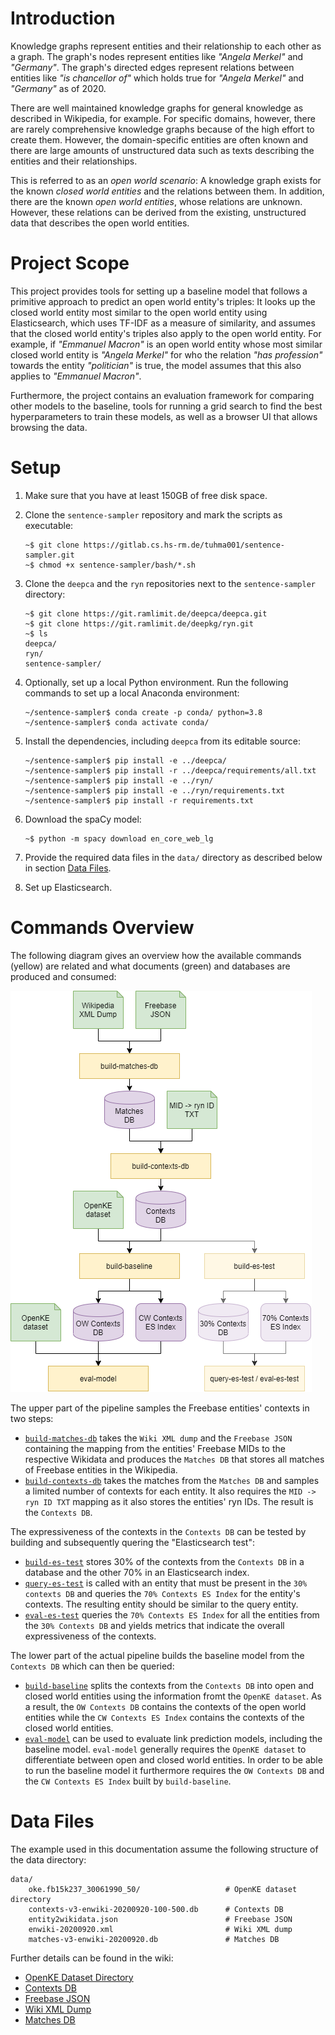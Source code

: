 # Introduction

Knowledge graphs represent entities and their relationship to each other as a graph. The graph's nodes represent entities like *"Angela Merkel"* and *"Germany"*. The graph's directed edges represent relations between entities like *"is chancellor of"* which holds true for *"Angela Merkel"* and *"Germany"* as of 2020.

There are well maintained knowledge graphs for general knowledge as described in Wikipedia, for example. For specific domains, however, there are rarely comprehensive knowledge graphs because of the high effort to create them. However, the domain-specific entities are often known and there are large amounts of unstructured data such as texts describing the entities and their relationships.

This is referred to as an *open world scenario*: A knowledge graph exists for the known *closed world entities* and the relations between them. In addition, there are the known *open world entities*, whose relations are unknown. However, these relations can be derived from the existing, unstructured data that describes the open world entities.


# Project Scope

This project provides tools for setting up a baseline model that follows a primitive approach to predict an open world entity's triples: It looks up the closed world entity most similar to the open world entity using Elasticsearch, which uses TF-IDF as a measure of similarity, and assumes that the closed world entity's triples also apply to the open world entity. For example, if *"Emmanuel Macron"* is an open world entity whose most similar closed world entity is *"Angela Merkel"* for who the relation *"has profession"* towards the entity *"politician"* is true, the model assumes that this also applies to *"Emmanuel Macron"*.

Furthermore, the project contains an evaluation framework for comparing other models to the baseline, tools for running a grid search to find the best hyperparameters to train these models, as well as a browser UI that allows browsing the data.


# Setup

1. Make sure that you have at least 150GB of free disk space.

1. Clone the `sentence-sampler` repository and mark the scripts as executable:
   ```
   ~$ git clone https://gitlab.cs.hs-rm.de/tuhma001/sentence-sampler.git
   ~$ chmod +x sentence-sampler/bash/*.sh
   ```

1. Clone the `deepca` and the `ryn` repositories next to the `sentence-sampler` directory:
   ```
   ~$ git clone https://git.ramlimit.de/deepca/deepca.git
   ~$ git clone https://git.ramlimit.de/deepkg/ryn.git
   ~$ ls
   deepca/
   ryn/
   sentence-sampler/
   ```

1. Optionally, set up a local Python environment. Run the following
   commands to set up a local Anaconda environment:
   ```
   ~/sentence-sampler$ conda create -p conda/ python=3.8
   ~/sentence-sampler$ conda activate conda/
   ```

1. Install the dependencies, including `deepca` from its editable
   source:
   ```
   ~/sentence-sampler$ pip install -e ../deepca/
   ~/sentence-sampler$ pip install -r ../deepca/requirements/all.txt
   ~/sentence-sampler$ pip install -e ../ryn/
   ~/sentence-sampler$ pip install -e ../ryn/requirements.txt
   ~/sentence-sampler$ pip install -r requirements.txt
   ```

1. Download the spaCy model:
   ```
   ~$ python -m spacy download en_core_web_lg
   ```

1. Provide the required data files in the `data/` directory as described below in section [Data Files](#data-files).

1. Set up Elasticsearch.


# Commands Overview

The following diagram gives an overview how the available commands (yellow) are related and what documents (green) and databases are produced and consumed:

![Commands Overview](doc/commands_overview.png)

The upper part of the pipeline samples the Freebase entities' contexts in two steps:

- [`build-matches-db`](../../wikis/Commands/build-matches-db) takes the `Wiki XML dump` and the `Freebase JSON `containing the mapping from the entities' Freebase MIDs to the respective Wikidata and produces the `Matches DB` that stores all matches of Freebase entities in the Wikipedia.
- [`build-contexts-db`](../../wikis/Commands/build-contexts-db) takes the matches from the `Matches DB` and samples a limited number of contexts for each entity. It also requires the `MID -> ryn ID TXT` mapping as it also stores the entities' ryn IDs. The result is the `Contexts DB`.

The expressiveness of the contexts in the `Contexts DB` can be tested by building and subsequently quering the "Elasticsearch test":

- [`build-es-test`](../../wikis/Commands/build-es-test) stores 30% of the contexts from the `Contexts DB` in a database and the other 70% in an Elasticsearch index.
- [`query-es-test`](../../wikis/Commands/query-es-test) is called with an entity that must be present in the `30% contexts DB` and queries the `70% Contexts ES Index` for the entity's contexts. The resulting entity should be similar to the query entity.
- [`eval-es-test`](../../wikis/Commands/eval-es-test) queries the `70% Contexts ES Index` for all the entities from the `30% Contexts DB` and yields metrics that indicate the overall expressiveness of the contexts.

The lower part of the actual pipeline builds the baseline model from the `Contexts DB` which can then be queried:

- [`build-baseline`](../../wikis/Commands/build-baseline) splits the contexts from the `Contexts DB` into open and closed world entities using the information fromt the `OpenKE dataset`. As a result, the `OW Contexts DB` contains the contexts of the open world entities while the `CW Contexts ES Index` contains the contexts of the closed world entities.
- [`eval-model`](../../wikis/Commands/eval-model) can be used to evaluate link prediction models, including the baseline model. `eval-model` generally requires the `OpenKE dataset` to differentiate between open and closed world entities. In order to be able to run the baseline model it furthermore requires the `OW Contexts DB` and the `CW Contexts ES Index` built by `build-baseline`.


# Data Files

The example used in this documentation assume the following structure of the data directory:

```
data/
    oke.fb15k237_30061990_50/                   # OpenKE dataset directory
    contexts-v3-enwiki-20200920-100-500.db      # Contexts DB
    entity2wikidata.json                        # Freebase JSON
    enwiki-20200920.xml                         # Wiki XML dump
    matches-v3-enwiki-20200920.db               # Matches DB
```

Further details can be found in the wiki:
- [OpenKE Dataset Directory](../../wikis/Data-Files/OpenKE-Dataset-Directory)
- [Contexts DB](../../wikis/Data-Files/Contexts-DB)
- [Freebase JSON](../../wikis/Data-Files/Freebase-JSON)
- [Wiki XML Dump](../../wikis/Data-Files/Wiki-XML-Dump)
- [Matches DB](../../wikis/Data-Files/Matches-DB)
